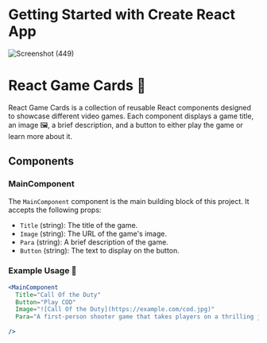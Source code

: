 # Getting Started with Create React App
![Screenshot (449)](https://github.com/praneeth724/React-Props-React-Components/assets/116500216/b1749444-d97a-432d-8f25-557e53efa6ec)


# React Game Cards 🔮

React Game Cards is a collection of reusable React components designed to showcase different video games. Each component displays a game title, an image 🖼️, a brief description, and a button to either play the game or learn more about it.

## Components

### MainComponent

The `MainComponent` component is the main building block of this project. It accepts the following props:

- `Title` (string): The title of the game.
- `Image` (string): The URL of the game's image.
- `Para` (string): A brief description of the game.
- `Button` (string): The text to display on the button.


### Example Usage 🔗

```jsx
<MainComponent
  Title="Call Of the Duty"
  Button="Play COD"
  Image="![Call Of the Duty](https://example.com/cod.jpg)"
  Para="A first-person shooter game that takes players on a thrilling journey through a modern-day conflict. With intense multiplayer modes and a gripping single-player campaign, Modern Warfare offers an immersive experience for fans of the franchise."
  
/>
